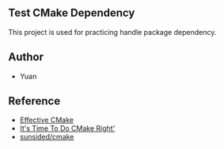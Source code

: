 ## Test CMake Dependency

This project is used for practicing handle package dependency.

## Author
- Yuan

## Reference
- [Effective CMake](https://www.youtube.com/watch?v=bsXLMQ6WgIk)
- [It's Time To Do CMake Right'](https://pabloariasal.github.io/2018/02/19/its-time-to-do-cmake-right/)
- [sunsided/cmake](https://github.com/sunsided/cmake)

